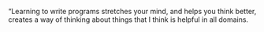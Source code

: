 “Learning to write programs stretches your mind, and helps you think better, creates a way of thinking about things that I think is helpful in all domains.
